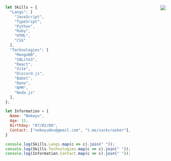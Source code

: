 <a href="https://discord.com/users/681950080747700246" target="_blank"><img src="https://lanyard.cnrad.dev/api/681950080747700246" align="right"/></a>

```js
let Skills = {
  "Langs": [
    "JavaScript",
    "TypeSript",
    "Python",
    "Ruby",
    "HTML",
    "CSS"
  ],
  "Technologies": [
    "MongoDB",
    "SQLite3",                   
    "React",
    "Vite",
    "Discord.js",
    "Babel",
    "Deno",
    "NPM",
    "Node.js"
  ],
};

let Information = {
  Name: "Nokeyu",
  Age: 15,
  Birthday: "07/02/08",
  Contact: ["nokeyudev@gmail.com", "t.me/zackcraxker"],
}

console.log(Skills.Langs.map(c => c).join(" "));
console.log(Skills.Technologies.map(c => c).join(" "));
console.log(Information.Contact.map(c => c).join(" "));

```
